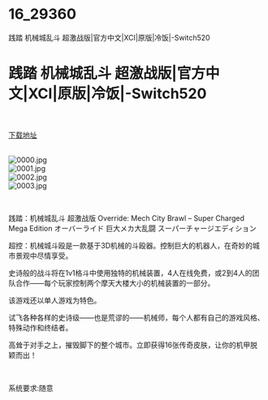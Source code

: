 # 16_29360
践踏 机械城乱斗 超激战版|官方中文|XCI|原版|冷饭|-Switch520
# 践踏 机械城乱斗 超激战版|官方中文|XCI|原版|冷饭|-Switch520
 <br/></br>
[下载地址](https://www.switch520.cc/article/29360 "下载地址")
<br/></br>

<p><img title="0000.jpg" src="https://www.switch520.cc/muke_img/2022_04_09_527bce1dcc1f4.jpg" alt="0000.jpg"><br>
<img title="0001.jpg" src="https://www.switch520.cc/muke_img/2022_04_09_d6174d2abb5fa.jpg" alt="0001.jpg"><br>
<img title="0002.jpg" src="https://www.switch520.cc/muke_img/2022_04_09_9696860690a4d.jpg" alt="0002.jpg"><br>
<img title="0003.jpg" src="https://www.switch520.cc/muke_img/2022_04_09_afc5485aefdf8.jpg" alt="0003.jpg"></p>
<p>&nbsp;</p>
<p>践踏：机械城乱斗 超激战版 Override: Mech City Brawl – Super Charged Mega Edition オーバーライド 巨大メカ大乱闘 スーパーチャージエディション</p>
<p>超控：机械城斗殴是一款基于3D机械的斗殴器。控制巨大的机器人，在奇妙的城市景观中尽情享受。</p>
<p>史诗般的战斗将在1v1格斗中使用独特的机械装置，4人在线免费，或2到4人的团队合作——每个玩家控制两个摩天大楼大小的机械装置的一部分。</p>
<p>该游戏还以单人游戏为特色。</p>
<p>试飞各种各样的史诗级——也是荒谬的——机械师，每个人都有自己的游戏风格、特殊动作和终结者。</p>
<p>高耸于对手之上，摧毁脚下的整个城市。立即获得16张传奇皮肤，让你的机甲脱颖而出！</p>
<p>&nbsp;</p>
<p>系统要求:随意</p>



